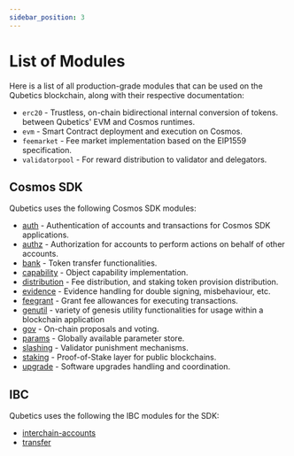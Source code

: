 ```yaml
---
sidebar_position: 3
---
```


# List of Modules

Here is a list of all production-grade modules that can be used on the Qubetics blockchain, along with their respective documentation:

- `erc20` - Trustless, on-chain bidirectional internal conversion of tokens.
  between Qubetics' EVM and Cosmos runtimes.
- `evm` - Smart Contract deployment and execution on Cosmos.
- `feemarket` - Fee market implementation based on the EIP1559 specification.
- `validatorpool` - For reward distribution to validator and delegators.


## Cosmos SDK

Qubetics uses the following Cosmos SDK modules:

- [auth](https://docs.cosmos.network/main/modules/auth) - Authentication of accounts and transactions for Cosmos SDK applications.
- [authz](https://docs.cosmos.network/main/modules/authz) -
Authorization for accounts to perform actions on behalf of other accounts.
- [bank](https://docs.cosmos.network/main/modules/bank) - Token transfer functionalities.
- [capability](https://ibc.cosmos.network/main/ibc/capability-module) - Object capability implementation.
- [distribution](https://docs.cosmos.network/main/modules/distribution) - Fee distribution, and staking token provision distribution.
- [evidence](https://docs.cosmos.network/main/modules/evidence) - Evidence handling for double signing, misbehaviour, etc.
- [feegrant](https://docs.cosmos.network/main/modules/feegrant) - Grant fee allowances for executing transactions.
- [genutil](https://github.com/cosmos/cosmos-sdk/tree/main/x/genutil) -
variety of genesis utility functionalities for usage within a blockchain application
- [gov](https://docs.cosmos.network/main/modules/gov) - On-chain proposals and voting.
- [params](https://docs.cosmos.network/main/modules/params) - Globally available parameter store.
- [slashing](https://docs.cosmos.network/main/modules/slashing) - Validator punishment mechanisms.
- [staking](https://docs.cosmos.network/main/modules/staking) - Proof-of-Stake layer for public blockchains.
- [upgrade](https://docs.cosmos.network/main/modules/upgrade) - Software upgrades handling and coordination.

## IBC

Qubetics uses the following the IBC modules for the SDK:

- [interchain-accounts](https://ibc.cosmos.network/main/apps/interchain-accounts/overview.html)
- [transfer](https://ibc.cosmos.network/main/apps/transfer/overview.html)
